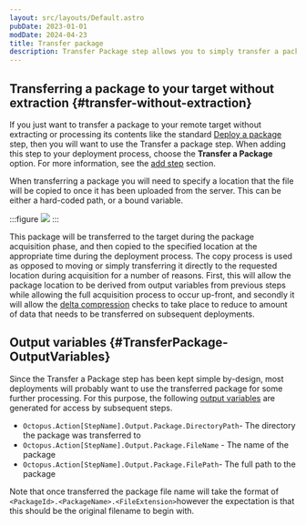 ```yaml
---
layout: src/layouts/Default.astro
pubDate: 2023-01-01
modDate: 2024-04-23
title: Transfer package
description: Transfer Package step allows you to simply transfer a package to your deployment target without extracting it.
---
```


## Transferring a package to your target without extraction {#transfer-without-extraction}

If you just want to transfer a package to your remote target without extracting or processing its contents like the standard [Deploy a package](/docs/deployments/packages/) step, then you will want to use the Transfer a package step. When adding this step to your deployment process, choose the **Transfer a Package** option. For more information, see the [add step](/docs/projects/steps) section.

When transferring a package you will need to specify a location that the file will be copied to once it has been uploaded from the server. This can be either a hard-coded path, or a bound variable.

:::figure
![](/docs/deployments/packages/images/5866214.png)
:::

This package will be transferred to the target during the package acquisition phase, and then copied to the specified location at the appropriate time during the deployment process. The copy process is used as opposed to moving or simply transferring it directly to the requested location during acquisition for a number of reasons. First, this will allow the package location to be derived from output variables from previous steps while allowing the full acquisition process to occur up-front, and secondly it will allow the [delta compression](/docs/deployments/packages/delta-compression-for-package-transfers) checks to take place to reduce to amount of data that needs to be transferred on subsequent deployments.

## Output variables {#TransferPackage-OutputVariables}

Since the Transfer a Package step has been kept simple by-design, most deployments will probably want to use the transferred package for some further processing. For this purpose, the following [output variables](/docs/projects/variables/output-variables) are generated for access by subsequent steps.

- `Octopus.Action[StepName].Output.Package.DirectoryPath`- The directory the package was transferred to
- `Octopus.Action[StepName].Output.Package.FileName` - The name of the package
- `Octopus.Action[StepName].Output.Package.FilePath`- The full path to the package

Note that once transferred the package file name will take the format of `<PackageId>.<PackageName>.<FileExtension>`however the expectation is that this should be the original filename to begin with.
